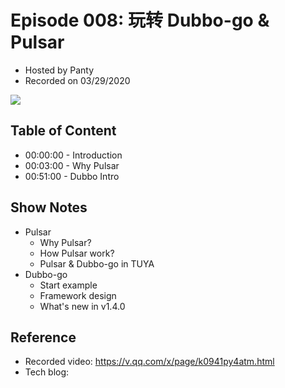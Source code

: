 # Episode 008:  玩转 Dubbo-go & Pulsar

- Hosted by Panty
- Recorded on 03/29/2020

![](/image/008.png)

## Table of Content

- 00:00:00 - Introduction
- 00:03:00 - Why Pulsar
- 00:51:00 - Dubbo Intro

## Show Notes

- Pulsar 
    - Why Pulsar?
    - How Pulsar work?
    - Pulsar & Dubbo-go in TUYA
- Dubbo-go
    - Start example
    - Framework design
    - What's new in v1.4.0

## Reference 

- Recorded video: https://v.qq.com/x/page/k0941py4atm.html
- Tech blog: 
